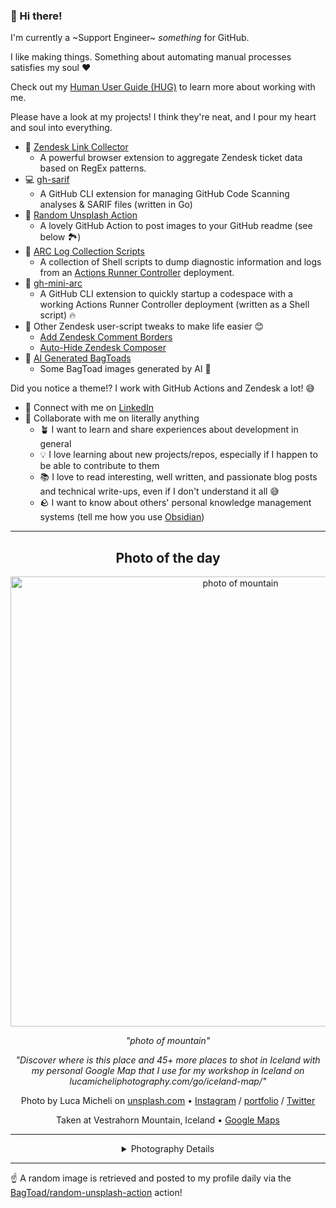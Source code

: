 ### 👋 Hi there!

I'm currently a ~Support Engineer~ _something_ for GitHub.

I like making things. Something about automating manual processes satisfies my soul ❤️

Check out my [Human User Guide (HUG)](https://gist.github.com/BagToad/a28f06f1c46e6e5d419b98921e835f40) to learn more about working with me.

Please have a look at my projects! I think they're neat, and I pour my heart and soul into everything.

- 🔗 [Zendesk Link Collector](https://github.com/BagToad/Zendesk-Link-Collector) 
  - A powerful browser extension to aggregate Zendesk ticket data based on RegEx patterns.
- 💻 [gh-sarif](https://github.com/BagToad/gh-sarif)
  - A GitHub CLI extension for managing GitHub Code Scanning analyses & SARIF files (written in Go)
- 🌊 [Random Unsplash Action](https://github.com/BagToad/random-unsplash-action)
  - A lovely GitHub Action to post images to your GitHub readme (see below 🏞️)
- 🏃 [ARC Log Collection Scripts](https://github.com/BagToad/arc-log-collection-scripts)
  - A collection of Shell scripts to dump diagnostic information and logs from an [Actions Runner Controller](https://github.com/actions/actions-runner-controller) deployment.
- 🏃 [gh-mini-arc](https://github.com/BagToad/gh-mini-arc)
  - A GitHub CLI extension to quickly startup a codespace with a working Actions Runner Controller deployment (written as a Shell script) 🔥
- 🧘 Other Zendesk user-script tweaks to make life easier 😊
  - [Add Zendesk Comment Borders](https://github.com/BagToad/add-zendesk-comment-borders)
  - [Auto-Hide Zendesk Composer](https://github.com/BagToad/Auto-Hide-Zendesk-Composer)
- 🐸 [AI Generated BagToads](https://github.com/BagToad/bagtoads)
  - Some BagToad images generated by AI 🐸

Did you notice a theme!? I work with GitHub Actions and Zendesk a lot! 😅

- 🔗 Connect with me on [LinkedIn](https://www.linkedin.com/in/kynan-ware/)
- 🤝 Collaborate with me on literally anything
  - 🪴 I want to learn and share experiences about development in general
  - 💡 I love learning about new projects/repos, especially if I happen to be able to contribute to them
  - 📚 I love to read interesting, well written, and passionate blog posts and technical write-ups, even if I don't understand it all 😅
  - 🪨 I want to know about others' personal knowledge management systems (tell me how you use [Obsidian](https://obsidian.md/))
 
----
<div align="center">

## Photo of the day
  
  <a href="https://unsplash.com/photos/photo-of-mountain-ruWkmt3nU58"><img width="720" src="https://images.unsplash.com/photo-1511300636408-a63a89df3482?crop=entropy&cs=tinysrgb&fit=max&fm=jpg&ixid=M3w1NTI0NDl8MHwxfHJhbmRvbXx8fHx8fHx8fDE3NTI4MTg0MjZ8&ixlib=rb-4.1.0&q=80&w=1080" alt="photo of mountain"></a>
  
  <em>"photo of mountain"</em>
  
  <em>"Discover where is this place and 45+ more places to shot in Iceland with my personal Google Map that I use for my workshop in Iceland on lucamicheliphotography.com/go/iceland-map/"</em>

  Photo by Luca Micheli on [unsplash.com](https://unsplash.com/) • [Instagram](https://instagram.com/lucamicheliphoto) / [portfolio](https://onlyroadtrips.com/?utm_source=unsplash) / [Twitter](https://twitter.com/ilucamicheli)
  
  Taken at Vestrahorn Mountain, Iceland • [Google Maps](https://www.google.com/maps/search/?api=1&query=64.2645215,-14.9728055)
  
  ---
  
<details>
<summary>Photography Details</summary>
  
| Parameter     | Value |
| ------------- | ----- |
| Camera Model  | Canon EOS 5D Mark IV |
| Exposure Time | 1/25 |
| Aperture      | 8.0 |
| Focal Length  | 12.0 |
| ISO           | 100 |
| Location      | Vestrahorn Mountain, Iceland (Iceland) |
| Coordinates   | Latitude 64.2645215, Longitude -14.9728055 |

### Map

```geojson
        {
            "type": "FeatureCollection",
            "features": [
                {
                    "type": "Feature",
                    "properties": {},
                    "geometry": {
                        "coordinates": [
                            -14.9728055,
                            64.2645215
                        ],
                        "type": "Point"
                    },
                    "id": 1
                },
                {
                    "type": "Feature",
                    "properties": {},
                    "geometry": {
                        "coordinates": [
                            [
                                -14.672805499999999,
                                64.5645215
                            ],
                            [
                                -14.672805499999999,
                                63.964521500000004
                            ],
                            [
                                -15.2728055,
                                63.964521500000004
                            ],
                            [
                                -15.2728055,
                                64.5645215
                            ],
                            [
                                -14.672805499999999,
                                64.5645215
                            ]
                        ],
                        "type": "LineString"
                    }
                }
            ]
        }
```

</details>

</div>

----

☝️ A random image is retrieved and posted to my profile daily via the [BagToad/random-unsplash-action](https://github.com/BagToad/random-unsplash-action) action!
